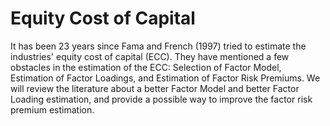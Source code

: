 # Equity Cost of Capital

It has been 23 years since Fama and French (1997) tried to estimate the industries' equity cost of capital (ECC). They have mentioned a few obstacles in the estimation of the ECC: Selection of Factor Model, Estimation of Factor Loadings, and Estimation of Factor Risk Premiums. We will review the literature about a better Factor Model and better Factor Loading estimation, and provide a possible way to improve the factor risk premium estimation.